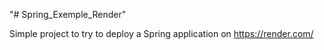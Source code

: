 "# Spring_Exemple_Render" 

Simple project to try to deploy a Spring application on https://render.com/
